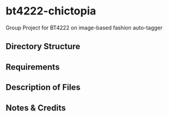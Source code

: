 # bt4222-chictopia
Group Project for BT4222 on image-based fashion auto-tagger


## Directory Structure

## Requirements

## Description of Files

## Notes & Credits
